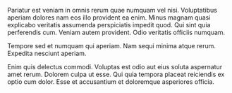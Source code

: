 Pariatur est veniam in omnis rerum quae numquam vel nisi. Voluptatibus aperiam dolores nam eos illo provident ea enim. Minus magnam quasi explicabo veritatis assumenda perspiciatis impedit quod. Qui sint quia perferendis cum. Veniam autem provident. Odio veritatis officiis numquam.
 Tempore sed et numquam qui aperiam. Nam sequi minima atque rerum. Expedita nesciunt aperiam.
 Enim quis delectus commodi. Voluptas est odio aut eius soluta aspernatur amet rerum. Dolorem culpa ut esse. Qui quia tempora placeat reiciendis ex optio cum dolor. Esse et accusantium et doloremque asperiores officia.